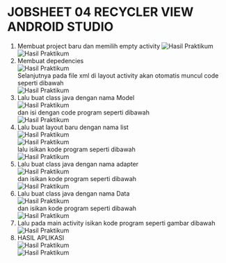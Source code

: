 # JOBSHEET 04 RECYCLER VIEW ANDROID STUDIO
1. Membuat project baru dan memilih empty activity 
![Hasil Praktikum](Screenshoot/1.png) <br>
![Hasil Praktikum](Screenshoot/2.PNG) <br>
2. Membuat depedencies <br>
![Hasil Praktikum](Screenshoot/3.png) <br>
Selanjutnya pada file xml di layout activity akan otomatis muncul code seperti dibawah <br>
![Hasil Praktikum](Screenshoot/4.PNG) <br>
3. Lalu buat class java dengan nama Model <br>
![Hasil Praktikum](Screenshoot/5.png) <br>
dan isi dengan code program seperti dibawah <br>
![Hasil Praktikum](Screenshoot/6.PNG) <br>
4. Lalu buat layout baru dengan nama list <br>
![Hasil Praktikum](Screenshoot/7.png) <br>
![Hasil Praktikum](Screenshoot/8.PNG) <br>
lalu isikan kode program seperti dibawah <br>
![Hasil Praktikum](Screenshoot/9.PNG) <br>
5. Lalu buat class java dengan nama adapter <br>
![Hasil Praktikum](Screenshoot/10.png) <br>
dan isikan kode program seperti dibawah <br>
![Hasil Praktikum](Screenshoot/11.PNG) <br>
6. Lalu buat class java dengan nama Data <br>
![Hasil Praktikum](Screenshoot/12.png) <br>
dan isikan kode program seperti dibawah <br>
![Hasil Praktikum](Screenshoot/13.PNG) <br>
7. Lalu pada main activity isikan kode program seperti gambar dibawah <br>
![Hasil Praktikum](Screenshoot/14.PNG) <br>
8. HASIL APLIKASI <br>
![Hasil Praktikum](Screenshoot/15.jpg) <br>
![Hasil Praktikum](Screenshoot/16.jpg)
